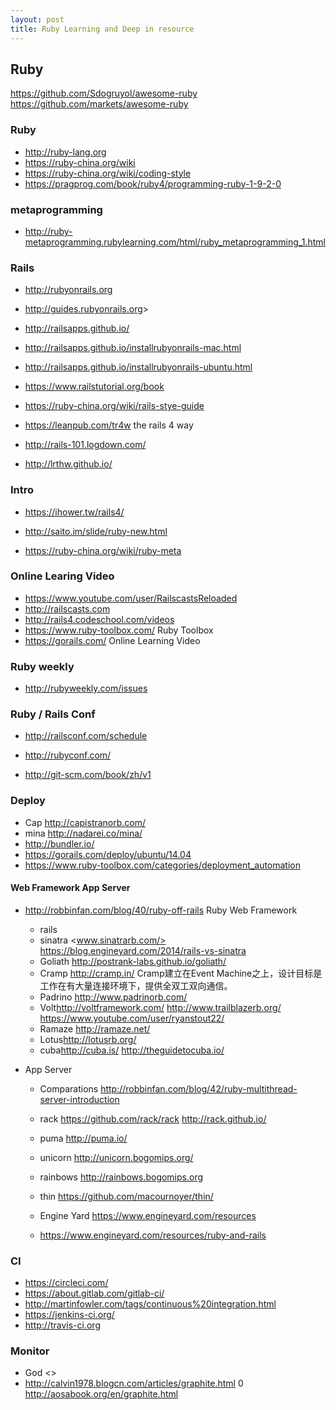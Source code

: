 ```yaml
---
layout: post
title: Ruby Learning and Deep in resource
---
```


## Ruby

<https://github.com/Sdogruyol/awesome-ruby>
<https://github.com/markets/awesome-ruby>

### Ruby
- <http://ruby-lang.org>
- <https://ruby-china.org/wiki>
- <https://ruby-china.org/wiki/coding-style>
- <https://pragprog.com/book/ruby4/programming-ruby-1-9-2-0>


### metaprogramming
- <http://ruby-metaprogramming.rubylearning.com/html/ruby_metaprogramming_1.html>

### Rails
- <http://rubyonrails.org>
- <http://guides.rubyonrails.org>>
- <http://railsapps.github.io/>
- <http://railsapps.github.io/installrubyonrails-mac.html> 
- <http://railsapps.github.io/installrubyonrails-ubuntu.html>
- <https://www.railstutorial.org/book>

- <https://ruby-china.org/wiki/rails-stye-guide>
- <https://leanpub.com/tr4w> the rails 4 way
- <http://rails-101.logdown.com/>
- <http://lrthw.github.io/>

### Intro 
- <https://ihower.tw/rails4/>

- <http://saito.im/slide/ruby-new.html>
- <https://ruby-china.org/wiki/ruby-meta>

### Online Learing Video 
- <https://www.youtube.com/user/RailscastsReloaded>
- <http://railscasts.com>
- <http://rails4.codeschool.com/videos>
- <https://www.ruby-toolbox.com/> Ruby Toolbox
- <https://gorails.com/>  Online Learning Video

### Ruby weekly 
- <http://rubyweekly.com/issues>

### Ruby / Rails Conf
- <http://railsconf.com/schedule>
- <http://rubyconf.com/>

- <http://git-scm.com/book/zh/v1>

### Deploy
- Cap <http://capistranorb.com/>
- mina <http://nadarei.co/mina/>
- <http://bundler.io/>
- <https://gorails.com/deploy/ubuntu/14.04>
- <https://www.ruby-toolbox.com/categories/deployment_automation>

#### Web Framework  App Server
- <http://robbinfan.com/blog/40/ruby-off-rails> Ruby Web Framework
    - rails
    - sinatra <www.sinatrarb.com/> <https://blog.engineyard.com/2014/rails-vs-sinatra>
    - Goliath <http://postrank-labs.github.io/goliath/> 
    - Cramp <http://cramp.in/>  Cramp建立在Event Machine之上，设计目标是工作在有大量连接环境下，提供全双工双向通信。
    - Padrino <http://www.padrinorb.com/>
    - Volt<http://voltframework.com/> <http://www.trailblazerb.org/> <https://www.youtube.com/user/ryanstout22/>
    - Ramaze <http://ramaze.net/>
    - Lotus<http://lotusrb.org/>
    - cuba<http://cuba.is/> <http://theguidetocuba.io/>
    
- App Server
    - Comparations <http://robbinfan.com/blog/42/ruby-multithread-server-introduction> 
    - rack <https://github.com/rack/rack> <http://rack.github.io/>
    - puma <http://puma.io/>
    - unicorn <http://unicorn.bogomips.org/>
    - rainbows <http://rainbows.bogomips.org>
    - thin <https://github.com/macournoyer/thin/>
    
    - Engine Yard <https://www.engineyard.com/resources>
    - <https://www.engineyard.com/resources/ruby-and-rails>

### CI 
- <https://circleci.com/>
- <https://about.gitlab.com/gitlab-ci/>
- <http://martinfowler.com/tags/continuous%20integration.html>
- <https://jenkins-ci.org/>
- <http://travis-ci.org>


### Monitor
- God <>
- <http://calvin1978.blogcn.com/articles/graphite.html>
0 <http://aosabook.org/en/graphite.html>

